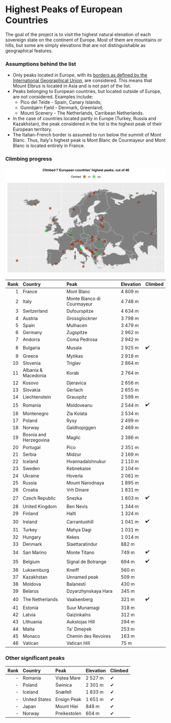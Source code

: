 # Highest Peaks of European Countries

The goal of the project is to visit the highest natural elevation of each sovereign state on the continent of Europe. Most of them are mountains or hills, but some are simply elevations that are not distinguishable as geographical features.

### Assumptions behind the list

* Only peaks located in Europe, with its [borders as defined by the International Geographical Union](https://en.wikipedia.org/wiki/Boundaries_between_the_continents_of_Earth#Europe_and_Asia), are considered. This means that Mount Elbrus is located in Asia and is not part of the list.
* Peaks belonging to European countries, but located outside of Europe, are not considered. Examples include:
    * Pico del Teide - Spain, Canary Islands;
    * Gunnbjørn Fjeld - Denmark, Greenland;
    * Mount Scenery - The Netherlands, Carribean Netherlands.
* In the case of countries located partly in Europe (Turkey, Russia and Kazakhstan), the peak considered in the list is the highest peak of their European territory.
* The Italian-French border is assumed to run below the summit of Mont Blanc. Thus, Italy's highest peak is Mont Blanc de Courmayeur and Mont Blanc is located entirely in France.

### Climbing progress

![](img/kge.png)


| Rank|Country                |Peak                       |Elevation |Climbed             |
|----:|:----------------------|:--------------------------|:---------|:-------------------|
|    1|France                 |Mont Blanc                 |4 809 m   |                    |
|    2|Italy                  |Monte Bianco di Courmayeur |4 748 m   |                    |
|    3|Switzerland            |Dufourspitze               |4 634 m   |                    |
|    4|Austria                |Grossglockner              |3 798 m   |                    |
|    5|Spain                  |Mulhacen                   |3 479 m   |                    |
|    6|Germany                |Zugspitze                  |2 962 m   |                    |
|    7|Andorra                |Coma Pedrosa               |2 942 m   |                    |
|    8|Bulgaria               |Musala                     |2 925 m   | ✔️ |
|    9|Greece                 |Mytikas                    |2 919 m   |                    |
|   10|Slovenia               |Triglav                    |2 864 m   |                    |
|   11|Albania & Macedonia    |Korab                      |2 764 m   |                    |
|   12|Kosovo                 |Djeravica                  |2 656 m   |                    |
|   13|Slovakia               |Gerlach                    |2 655 m   |                    |
|   14|Liechtenstein          |Grauspitz                  |2 599 m   |                    |
|   15|Romania                |Moldoveanu                 |2 544 m   | ✔️ |
|   16|Montenegro             |Zla Kolata                 |2 534 m   |                    |
|   17|Poland                 |Rysy                       |2 499 m   |                    |
|   18|Norway                 |Galdhopiggen               |2 469 m   |                    |
|   19|Bosnia and Herzegovina |Maglic                     |2 386 m   |                    |
|   20|Portugal               |Pico                       |2 351 m   |                    |
|   21|Serbia                 |Midzur                     |2 169 m   |                    |
|   22|Iceland                |Hvannadalshnukur           |2 110 m   |                    |
|   23|Sweden                 |Kebnekaise                 |2 104 m   |                    |
|   24|Ukraine                |Hoverla                    |2 061 m   |                    |
|   25|Russia                 |Mount Narodnaya            |1 895 m   |                    |
|   26|Croatia                |Vrh Dinare                 |1 831 m   |                    |
|   27|Czech Republic         |Snezka                     |1 603 m   | ✔️ |
|   28|United Kingdom         |Ben Nevis                  |1 344 m   |                    |
|   29|Finland                |Halti                      |1 324 m   |                    |
|   30|Ireland                |Carrantuohill              |1 041 m   | ✔️ |
|   31|Turkey                 |Mahya Dagi                 |1 031 m   |                    |
|   32|Hungary                |Kekes                      |1 014 m   |                    |
|   33|Denmark                |Slaettaratindur            |882 m     |                    |
|   34|San Marino             |Monte Titano               |749 m     | ✔️ |
|   35|Belgium                |Signal de Botrange         |694 m     | ✔️ |
|   36|Luksemburg             |Kneiff                     |560 m     |                    |
|   37|Kazakhstan             |Unnamed peak               |509 m     |                    |
|   38|Moldova                |Balanesti                  |430 m     |                    |
|   39|Belarus                |Dzyarzhynskaya Hara        |345 m     |                    |
|   40|The Netherlands        |Vaalsenberg                |321 m     | ✔️ |
|   41|Estonia                |Suur Munamagi              |318 m     |                    |
|   42|Latvia                 |Gaizinkalns                |312 m     |                    |
|   43|Lithuania              |Aukstojas Hill             |294 m     |                    |
|   44|Malta                  |Ta' Dmejrek                |253 m     |                    |
|   45|Monaco                 |Chemin des Revoires        |163 m     |                    |
|   46|Vatican                |Vatican Hill               |75 m      |                    |

### Other significant peaks

| Rank|Country                |Peak                       |Elevation |Climbed             |
|----:|:----------------------|:--------------------------|:---------|:-------------------|
|    -|Romania                |Viștea Mare                |2 527 m   | ✔                 | 
|    -|Poland                 |Świnica                    |2 301 m   | ✔                 | 
|    -|Iceland                |Snæfell                    |1 833 m   | ✔                 | 
|    -|United States          |Ensign Peak                |1 651 m   | ✔                 | 
|    -|Japan                  |Mount Hiei                 |848 m     | ✔                 | 
|    -|Norway                 |Preikestolen               |604 m     | ✔                 | 


 


